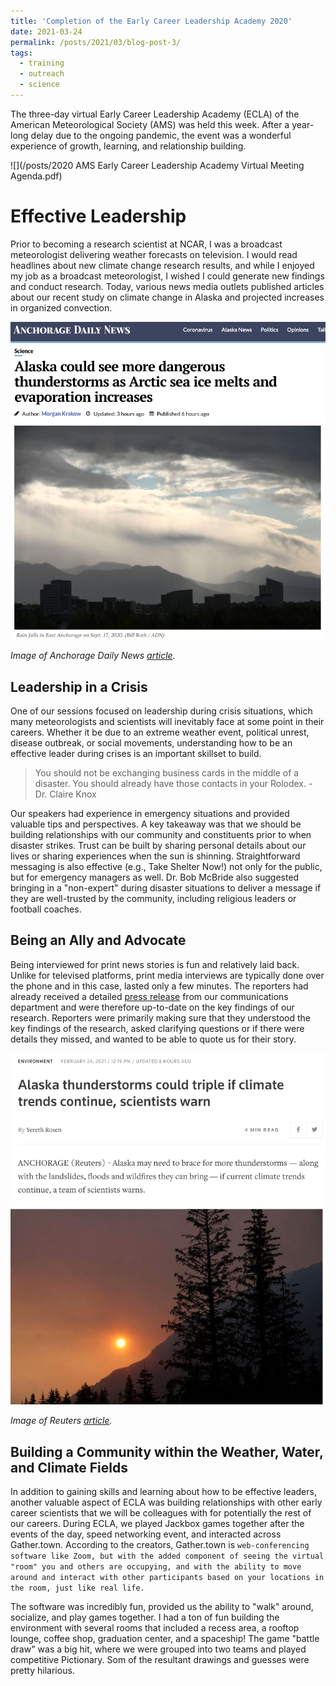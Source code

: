```yaml
---
title: 'Completion of the Early Career Leadership Academy 2020'
date: 2021-03-24
permalink: /posts/2021/03/blog-post-3/
tags:
  - training
  - outreach
  - science
---
```


The three-day virtual Early Career Leadership Academy (ECLA) of the American Meteorological Society (AMS) was held this week. After a year-long delay due to the ongoing pandemic, the event was a wonderful experience of growth, learning, and relationship building.

![](/posts/2020 AMS Early Career Leadership Academy Virtual Meeting Agenda.pdf)

Effective Leadership
======
Prior to becoming a research scientist at NCAR, I was a broadcast meteorologist delivering weather forecasts on television. I would read headlines about new climate change research results, and while I enjoyed my job as a broadcast meteorologist, I wished I could generate new findings and conduct research. Today, various news media outlets published articles about our recent study on climate change in Alaska and projected increases in organized convection.

![](/posts/anchorage_daily_news.png)

_Image of Anchorage Daily News [article](https://www.adn.com/alaska-news/science/2021/02/24/alaska-could-see-more-thunderstorms-as-arctic-sea-ice-retreats-and-evaporation-increases/)._

Leadership in a Crisis
------
One of our sessions focused on leadership during crisis situations, which many meteorologists and scientists will inevitably face at some point in their careers. Whether it be due to an extreme weather event, political unrest, disease outbreak, or social movements, understanding how to be an effective leader during crises is an important skillset to build. 

>You should not be exchanging business cards in the middle of a disaster. You should already have those contacts in your Rolodex. - Dr. Claire Knox

Our speakers had experience in emergency situations and provided valuable tips and perspectives. A key takeaway was that we should be building relationships with our community and constituents prior to when disaster strikes. Trust can be built by sharing personal details about our lives or sharing experiences when the sun is shinning. Straightforward messaging is also effective (e.g., Take Shelter Now!) not only for the public, but for emergency managers as well. Dr. Bob McBride also suggested bringing in a "non-expert" during disaster situations to deliver a message if they are well-trusted by the community, including religious leaders or football coaches.

Being an Ally and Advocate
------
Being interviewed for print news stories is fun and relatively laid back. Unlike for televised platforms, print media interviews are typically done over the phone and in this case, lasted only a few minutes. The reporters had already received a detailed [press release](https://news.ucar.edu/132777/alaska-thunderstorms-may-triple-climate-change) from our communications department and were therefore up-to-date on the key findings of our research. Reporters were primarily making sure that they understood the key findings of the research, asked clarifying questions or if there were details they missed, and wanted to be able to quote us for their story.

![](/posts/reuters_alaska.png)

_Image of Reuters [article](https://www.reuters.com/article/us-climate-change-alaska/alaska-thunderstorms-could-triple-if-climate-trends-continue-scientists-warn-idUSKBN2AO2JT)._

Building a Community within the Weather, Water, and Climate Fields
------
In addition to gaining skills and learning about how to be effective leaders, another valuable aspect of ECLA was building relationships with other early career scientists that we will be colleagues with for potentially the rest of our careers. During ECLA, we played Jackbox games together after the events of the day, speed networking event, and interacted across Gather.town. According to the creators, Gather.town is ``web-conferencing software like Zoom, but with the added component of seeing the virtual "room" you and others are occupying, and with the ability to move around and interact with other participants based on your locations in the room, just like real life.`` 


The software was incredibly fun, provided us the ability to "walk" around, socialize, and play games together. I had a ton of fun building the environment with several rooms that included a recess area, a rooftop lounge, coffee shop, graduation center, and a spaceship! The game "battle draw" was a big hit, where we were grouped into two teams and played competitive Pictionary. Som of the resultant drawings and guesses were pretty hilarious.


